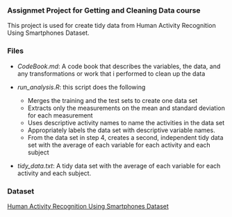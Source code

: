 
### Assignmet Project for Getting and Cleaning Data course

This project is used for create tidy data from Human Activity Recognition Using Smartphones Dataset.

### Files
- *CodeBook.md*: A code book that describes the variables, the data, and any transformations or work that i performed to clean up the data   

- *run_analysis.R*: this script does the following

    - Merges the training and the test sets to create one data set
    - Extracts only the measurements on the mean and standard deviation for each measurement
    - Uses descriptive activity names to name the activities in the data set
    - Appropriately labels the data set with descriptive variable names.
    - From the data set in step 4, creates a second, independent tidy data set with the average of each variable for each activity and each subject       

- *tidy_data.txt*: A tidy data set with the average of each variable for each activity and each subject.
        
### Dataset

[Human Activity Recognition Using Smartphones Dataset](https://d396qusza40orc.cloudfront.net/getdata%2Fprojectfiles%2FUCI%20HAR%20Dataset.zip)


